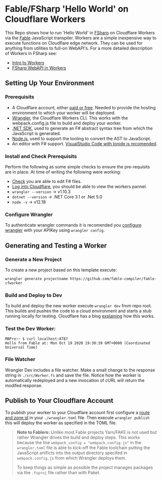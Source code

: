 # Fable/FSharp 'Hello World' on Cloudflare Workers

This Repo shows how to run 'Hello World' in [FSharp](https://docs.microsoft.com/en-us/dotnet/fsharp/get-started/install-fsharp) on Cloudflare Workers via the [Fable](https://fable.io) JavaScript transpiler. Workers are a simple inexpensive way to execute functions on Cloudflare edge network. They can be used for anything from utilities to full-on WebAPI's. For a more detailed description of Workers in FSharp see:
* [Intro to Workers](https://github.com/jbeeko/cfworker-hello-world)
* [FSharp WebAPI in Workers](https://github.com/jbeeko/cfworker-web-api)

## Setting Up Your Environment

### Prerequisits
* A Cloudflare account, either [paid or free](https://dash.cloudflare.com/sign-up/workers). Needed to provide the hosting environment to which your worker will be deployed.
* [Wrangler](https://github.com/cloudflare/wrangler), the Cloudflare Workers CLI. This works with the webpack.config.js file to build and deploy your worker.
* [.NET SDK](https://dotnet.microsoft.com), used to generate an F# abstract syntax tree from which the JavaScript is generated.
* [Node.js](https://nodejs.org/en/), used to support the tooling to convert the AST to JavaScript.
* An editor with F# support. [VisualStudio Code with Ionide is recomended](https://docs.microsoft.com/en-us/dotnet/fsharp/get-started/install-fsharp#install-f-with-visual-studio-code).

### Install and Check Prerequisits
Perform the following as some simple checks to ensure the pre-requisits are in place. At time of writing the following were working:
* [Check](https://docs.microsoft.com/en-us/dotnet/fsharp/get-started/get-started-vscode) you are able to edit F# files.
* [Log into Cloudflare](https://dash.cloudflare.com/login), you should be able to view the workers pannel.
* `wrangler --version` -> v1.10.3
* `dotnet --version` -> .NET Core 3.1 or .Net 5.0
* `node -v` -> v12.18

### Configure Wrangler
To authenticate wrangler commands it is recomended you [configure wrangler](https://dash.cloudflare.com/sign-up/workers) with your APIKey using `wrangler config`.

## Generating and Testing a Worker

### Generate a New Project
To create a new project based on this template execute:
```
wrangler generate projectname https://github.com/fable-compiler/fable-cfworker
```

### Build and Deploy to Dev
To build and deploy the new worker execute `wrangler dev` from repo root. This builds and pushes the code to a cloud environment and starts a stub running locally for testing. Cloudflare has a blog [explaining](https://blog.cloudflare.com/announcing-wrangler-dev-the-edge-on-localhost/) how this works.

### Test the Dev Worker:
```
MBPro:~ $ curl localhost:8787
Hello from Fable at: Mon Oct 19 2020 19:30:39 GMT+0000 (Coordinated Universal Time)
```

### File Watcher
Wrangler Dev includes a file watcher. Make a small change to the response string in  `./src/Worker.fs` and save the file. Notice how the worker is automatically redeployed and a new invocation of cURL will return the modifed response.

## Publish to Your Cloudflare Account
To publish your worker to your Cloudflare account first configure a [route and zone id](https://developers.cloudflare.com/workers/cli-wrangler/configuration) in your `./wrangler.toml` file. Then execute `wrangler publish` this will deploy the worker as specified in the TOML file.

> **Note to Fablers:** Unlike most Fable projects Yarn/FAKE is not used but rather Wrangler drives the build and deploy steps. This works because the line `webpack_config = "webpack.config.js"` in the `wrangler.toml` file is able to kick-off the Fable toolchain putting the JavaScript artificts into the output directory specifed in `webpack.config.js` from which Wrangler deploys them.
>
> To keep things as simple as possible the project manages packages via the `.fsproj` file rather than with Paket.
